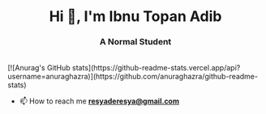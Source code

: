 <h1 align="center">Hi 👋, I'm Ibnu Topan Adib</h1>
<h3 align="center">A Normal Student</h3>
<br>
[![Anurag's GitHub stats](https://github-readme-stats.vercel.app/api?username=anuraghazra)](https://github.com/anuraghazra/github-readme-stats)




- 📫 How to reach me **resyaderesya@gmail.com**








